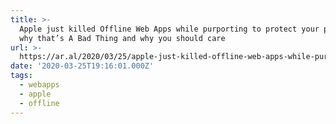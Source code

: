 ```yaml
---
title: >-
  Apple just killed Offline Web Apps while purporting to protect your privacy:
  why that’s A Bad Thing and why you should care
url: >-
  https://ar.al/2020/03/25/apple-just-killed-offline-web-apps-while-purporting-to-protect-your-privacy-why-thats-a-bad-thing-and-why-you-should-care/
date: '2020-03-25T19:16:01.000Z'
tags:
  - webapps
  - apple
  - offline
---
```

